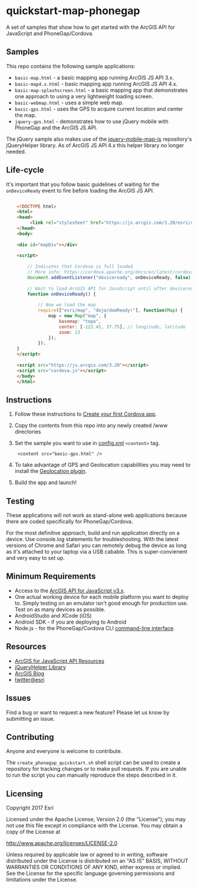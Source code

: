 # quickstart-map-phonegap

A set of samples that show how to get started with the ArcGIS API for JavaScript and PhoneGap/Cordova. 

## Samples
This repo contains the following sample applications:

* `basic-map.html` - a basic mapping app running ArcGIS JS API 3.x.
* `basic-map4.x.html` - basic mapping app running ArcGIS JS API 4.x.
* `basic-map-splashscreen.html` - a basic mapping app that demonstrates one approach to using a very lightweight loading screen.
* `basic-webmap.html` - uses a simple web map.
* `basic-gps.html` - uses the GPS to acquire current location and center the map.
* `jquery-gps.html` - demonstrates how to use jQuery mobile with PhoneGap and the ArcGIS JS API. 

The jQuery sample also makes use of the [jquery-mobile-map-js](https://github.com/Esri/jquery-mobile-map-js) repository's jQueryHelper library. As of ArcGIS JS API 4.x this helper library no longer needed.

## Life-cycle

It's important that you follow basic guidelines of waiting for the `onDeviceReady` event to fire before loading the ArcGIS JS API.


```html

    <!DOCTYPE html>
    <html>
    <head>
         <link rel="stylesheet" href="https://js.arcgis.com/3.20/esri/css/esri.css">
    </head>
    <body>
    
    <div id="mapDiv"></div>
    
    <script>
    
        // Indicates that Cordova is full loaded
        // More info: https://cordova.apache.org/docs/en/latest/cordova/events/events.html
        document.addEventListener("deviceready", onDeviceReady, false);
        
        // Wait to load ArcGIS API for JavaScript until after deviceready event
        function onDeviceReady() {
        
            // Now we load the map
            require(["esri/map", "dojo/domReady!"], function(Map) {
                map = new Map("map", {
                    basemap: "topo",  
                    center: [-122.45, 37.75], // longitude, latitude
                    zoom: 13
                });
            });
    }
    </script>
    
    <script src="https://js.arcgis.com/3.20"></script>
    <script src="cordova.js"></script>
    </body>
    </html>

```

## Instructions


1. Follow these instructions to [Create your first Cordova app](https://cordova.apache.org/docs/en/latest/guide/cli/index.html).

2. Copy the contents from this repo into any newly created /www directories
3. Set the sample you want to use in [config.xml](https://cordova.apache.org/docs/en/latest/config_ref/index.html) `<content>` tag.

    	<content src="basic-gps.html" />

8. To take advantage of GPS and Geolocation capabilities you may need to install the [Geolocation plugin](https://www.npmjs.com/package/cordova-plugin-geolocation). 
9. Build the app and launch!

## Testing

These applications will not work as stand-alone web applications because there are coded specifically for PhoneGap/Cordova. 

For the most definitive approach, build and run application directly on a device. Use console.log statements for troubleshooting. With the latest versions of Chrome and Safari you can remotely debug the device as long as it's attached to your laptop via a USB cabable. This is super-convienent and very easy to set up.

## Minimum Requirements

* Access to the [ArcGIS API for JavaScript v3.x](https://developers.arcgis.com/javascript/3/jsapi/).
* One actual working device for each mobile platform you want to deploy to. Simply testing on an emulator isn't good enough for production use. Test on as many devices as possible.
* AndroidStudio and XCode (iOS)
* Android SDK - if you are deploying to Android
* Node.js - for the PhoneGap/Cordova CLI [command-line interface](https://cordova.apache.org/docs/en/latest/guide/cli/#installing-the-cordova-cli). 

## Resources

* [ArcGIS for JavaScript API Resources](https://developers.arcgis.com/javascript/3/jsapi/)
* [jQueryHelper Library](https://github.com/Esri/jquery-mobile-map-js)
* [ArcGIS Blog](http://blogs.esri.com/esri/arcgis/)
* [twitter@esri](http://twitter.com/esri)

## Issues

Find a bug or want to request a new feature?  Please let us know by submitting an issue.

## Contributing

Anyone and everyone is welcome to contribute. 

The `create_phonegap_quickstart.sh` shell script can be used to create a repository for tracking changes or to make pull requests. If you are unable to run the script you can manually reproduce the steps described in it. 

## Licensing
Copyright 2017 Esri

Licensed under the Apache License, Version 2.0 (the "License");
you may not use this file except in compliance with the License.
You may obtain a copy of the License at

   http://www.apache.org/licenses/LICENSE-2.0

Unless required by applicable law or agreed to in writing, software
distributed under the License is distributed on an "AS IS" BASIS,
WITHOUT WARRANTIES OR CONDITIONS OF ANY KIND, either express or implied.
See the License for the specific language governing permissions and
limitations under the License.